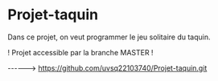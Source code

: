 # Projet-taquin
Dans ce projet, on veut programmer le jeu solitaire du taquin.

! Projet accessible par la branche MASTER !

------>  https://github.com/uvsq22103740/Projet-taquin.git

